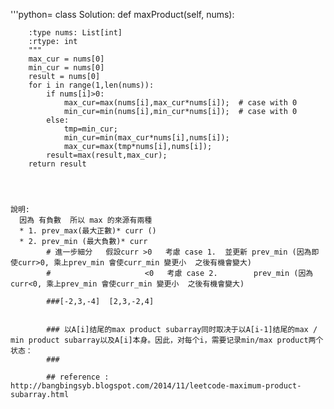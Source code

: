 '''python=
class Solution:
    def maxProduct(self, nums):
        
        :type nums: List[int]
        :rtype: int
        """
        max_cur = nums[0]
        min_cur = nums[0]
        result = nums[0]
        for i in range(1,len(nums)):
            if nums[i]>0:
                max_cur=max(nums[i],max_cur*nums[i]);  # case with 0
                min_cur=min(nums[i],min_cur*nums[i]);  # case with 0
            else:
                tmp=min_cur;                
                min_cur=min(max_cur*nums[i],nums[i]);
                max_cur=max(tmp*nums[i],nums[i]);
            result=max(result,max_cur);
        return result    

```
    
      
          
說明:
  因為 有負數  所以 max 的來源有兩種
  * 1. prev_max(最大正數)* curr ()  
  * 2. prev_min (最大負數)* curr 
        # 進一步細分   假設curr >0   考慮 case 1.  並更新 prev_min (因為即使curr>0, 乘上prev_min 會使curr_min 變更小  之後有機會變大)
        #                     <0   考慮 case 2.        prev_min (因為curr<0, 乘上prev_min 會使curr_min 變更小  之後有機會變大)

        ###[-2,3,-4]  [2,3,-2,4]


        ### 以A[i]结尾的max product subarray同时取决于以A[i-1]结尾的max / min product subarray以及A[i]本身。因此，对每个i，需要记录min/max product两个状态：
        ###
        
        ## reference : http://bangbingsyb.blogspot.com/2014/11/leetcode-maximum-product-subarray.html

```